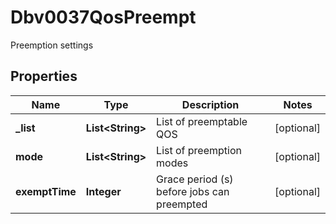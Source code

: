 

# Dbv0037QosPreempt

Preemption settings

## Properties

| Name | Type | Description | Notes |
|------------ | ------------- | ------------- | -------------|
|**_list** | **List&lt;String&gt;** | List of preemptable QOS |  [optional] |
|**mode** | **List&lt;String&gt;** | List of preemption modes |  [optional] |
|**exemptTime** | **Integer** | Grace period (s) before jobs can preempted |  [optional] |



